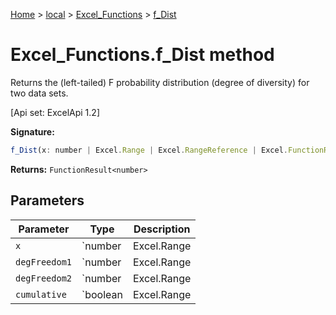 [Home](./index) &gt; [local](local.md) &gt; [Excel\_Functions](local.excel_functions.md) &gt; [f\_Dist](local.excel_functions.f_dist.md)

# Excel\_Functions.f\_Dist method

Returns the (left-tailed) F probability distribution (degree of diversity) for two data sets. 

 \[Api set: ExcelApi 1.2\]

**Signature:**
```javascript
f_Dist(x: number | Excel.Range | Excel.RangeReference | Excel.FunctionResult<any>, degFreedom1: number | Excel.Range | Excel.RangeReference | Excel.FunctionResult<any>, degFreedom2: number | Excel.Range | Excel.RangeReference | Excel.FunctionResult<any>, cumulative: boolean | Excel.Range | Excel.RangeReference | Excel.FunctionResult<any>): FunctionResult<number>;
```
**Returns:** `FunctionResult<number>`

## Parameters

|  Parameter | Type | Description |
|  --- | --- | --- |
|  `x` | `number | Excel.Range | Excel.RangeReference | Excel.FunctionResult<any>` |  |
|  `degFreedom1` | `number | Excel.Range | Excel.RangeReference | Excel.FunctionResult<any>` |  |
|  `degFreedom2` | `number | Excel.Range | Excel.RangeReference | Excel.FunctionResult<any>` |  |
|  `cumulative` | `boolean | Excel.Range | Excel.RangeReference | Excel.FunctionResult<any>` |  |

